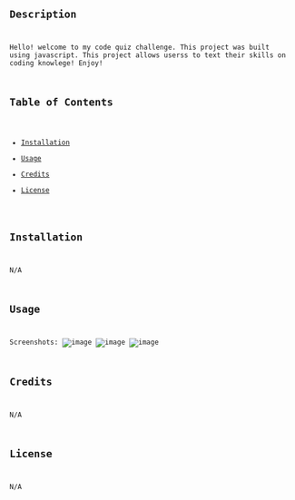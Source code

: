 # <Code Quiz Challange>

## Description

Hello! welcome to my code quiz challenge. This project was built using javascript. This project allows userss to text their skills on coding knowlege! Enjoy! 

## Table of Contents


- [Installation](#installation)
- [Usage](#usage)
- [Credits](#credits)
- [License](#license)

## Installation

N/A

## Usage
 
Screenshots:
![image](https://github.com/jalvarez322/Code-quiz-challenge/assets/128071922/7092df5a-fb7e-4a0f-9ea2-e415f087c08d)
![image](https://github.com/jalvarez322/Code-quiz-challenge/assets/128071922/e195b9ff-1940-4e7e-9b2b-8563d375ba66)
![image](https://github.com/jalvarez322/Code-quiz-challenge/assets/128071922/fc04311d-2c63-4a7c-9d5d-a8588b3a54c3)







## Credits

N/A

## License

N/A

  
